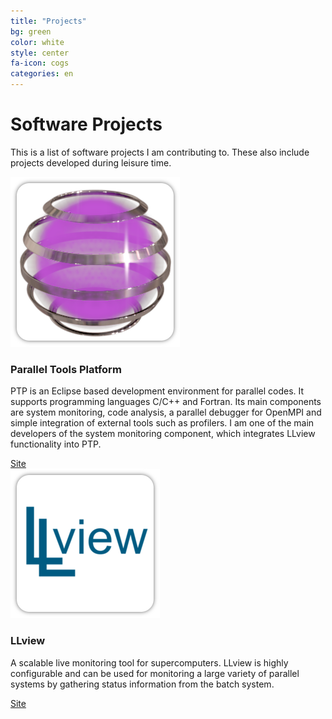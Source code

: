 ```yaml
---
title: "Projects"
bg: green
color: white
style: center
fa-icon: cogs
categories: en
---
```


# Software Projects
This is a list of software projects I am contributing to. These also include projects
developed during leisure time.

<div class="softwarelist">
<div class="swlogoBox">
<a target="_blank" href="http://eclipse.org/ptp/">
	<img class="swlogo" src="img/logos/ptp.png"/>
</a>
</div>

<div class="swdescription">
<h3>Parallel Tools Platform</h3>

PTP is an Eclipse based development environment for parallel codes. 
It supports programming languages C/C++ and Fortran. Its main components are system monitoring,
code analysis, a parallel debugger for OpenMPI and simple integration of external tools such as profilers.
I am one of the main developers of the system monitoring component, which integrates
LLview functionality into PTP.
<br/>
<div class="swlinkdiv"><a target="_blank" href="http://eclipse.org/ptp/"><i class="fa fa-external-link-square"></i><span class="swsitelink">Site</span></a></div>
</div>
</div>

<div class="softwarelist">
<div class="swlogoBox">
<a target="_blank" href="http://www.fz-juelich.de/ias/jsc/EN/Expertise/Support/Software/LLview/_node.html">
	<img class="swlogo" src="img/logos/llview.png"/>
</a>
</div>

<div class="swdescription">
<h3>LLview</h3>

A scalable live monitoring tool for supercomputers. LLview is highly configurable and can be used
for monitoring a large variety of parallel systems by gathering status information from the batch
system.<br/>
<div class="swlinkdiv"><a target="_blank" href="http://www.fz-juelich.de/ias/jsc/EN/Expertise/Support/Software/LLview/_node.html"><i class="fa fa-external-link-square"></i><span class="swsitelink">Site</span></a></div>
</div>
</div>